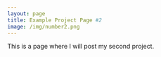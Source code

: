 ```yaml
---
layout: page
title: Example Project Page #2
image: /img/number2.png
---
```



This is a page where I will post my second project.
